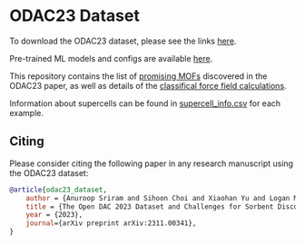 # ODAC23 Dataset

To download the ODAC23 dataset, please see the links [here](https://fair-chem.github.io/core/datasets/odac.html).

Pre-trained ML models and configs are available [here](https://fair-chem.github.io/core/model_checkpoints.html#open-direct-air-capture-2023-odac23).

This repository contains the list of [promising MOFs](https://github.com/FAIR-Chem/fairchem/tree/main/src/fairchem/data/odac/promising_mof) discovered in the ODAC23 paper, as well as details of the [classifical force field calculations](https://github.com/FAIR-Chem/fairchem/tree/main/src/fairchem/data/odac/force_field). 

Information about supercells can be found in [supercell_info.csv](https://github.com/FAIR-Chem/fairchem/blob/main/src/fairchem/data/odac/supercell_info.csv) for each example.

## Citing

Please consider citing the following paper in any research manuscript using the ODAC23 dataset:

```bibtex
@article{odac23_dataset,
    author = {Anuroop Sriram and Sihoon Choi and Xiaohan Yu and Logan M. Brabson and Abhishek Das and Zachary Ulissi and Matt Uyttendaele and Andrew J. Medford and David S. Sholl},
    title = {The Open DAC 2023 Dataset and Challenges for Sorbent Discovery in Direct Air Capture},
    year = {2023},
    journal={arXiv preprint arXiv:2311.00341},
}
